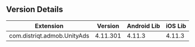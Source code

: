 ## Version Details

| Extension | Version | Android Lib | iOS Lib |
| --- | --- | --- | --- |
| com.distriqt.admob.UnityAds | 4.11.301 | 4.11.3 | 4.11.3 |
